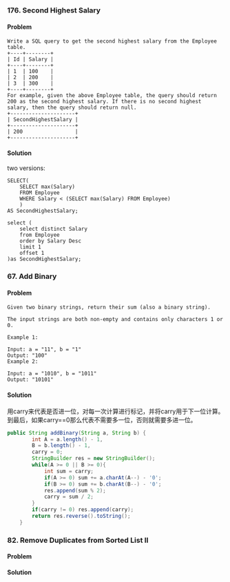 ### 176. Second Highest Salary
#### Problem
```text
Write a SQL query to get the second highest salary from the Employee table.
+----+--------+
| Id | Salary |
+----+--------+
| 1  | 100    |
| 2  | 200    |
| 3  | 300    |
+----+--------+
For example, given the above Employee table, the query should return 200 as the second highest salary. If there is no second highest salary, then the query should return null.
+---------------------+
| SecondHighestSalary |
+---------------------+
| 200                 |
+---------------------+
```
#### Solution
two versions:
```mysql
SELECT(
    SELECT max(Salary)
    FROM Employee
    WHERE Salary < (SELECT max(Salary) FROM Employee)
    )
AS SecondHighestSalary;

```
```mysql
select (
    select distinct Salary 
    from Employee 
    order by Salary Desc 
    limit 1 
    offset 1
)as SecondHighestSalary;
```
### 67. Add Binary
#### Problem
```text
Given two binary strings, return their sum (also a binary string).

The input strings are both non-empty and contains only characters 1 or 0.

Example 1:

Input: a = "11", b = "1"
Output: "100"
Example 2:

Input: a = "1010", b = "1011"
Output: "10101"
```

#### Solution
用carry来代表是否进一位，对每一次计算进行标记，并将carry用于下一位计算。
到最后，如果carry==0那么代表不需要多一位，否则就需要多进一位。
```java
public String addBinary(String a, String b) {
        int A = a.length() - 1,
        B = b.length() - 1,
        carry = 0;
        StringBuilder res = new StringBuilder();
        while(A >= 0 || B >= 0){
            int sum = carry;
            if(A >= 0) sum += a.charAt(A--) - '0';  
            if(B >= 0) sum += b.charAt(B--) - '0';
            res.append(sum % 2);
            carry = sum / 2;
        }
        if(carry != 0) res.append(carry);
        return res.reverse().toString();
    }
```

### 82. Remove Duplicates from Sorted List II
#### Problem

#### Solution

